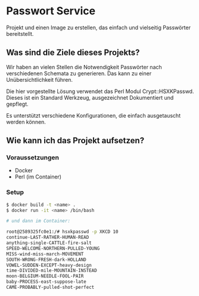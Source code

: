 # Passwort Service

Projekt und einen Image zu erstellen, das einfach und vielseitig Passwörter
bereitstellt.

## Was sind die Ziele dieses Projekts?

Wir haben an vielen Stellen die Notwendigkeit Passwörter nach verschiedenen
Schemata zu generieren. Das kann zu einer Unübersichtlichkeit führen.

Die hier vorgestellte Lösung verwendet das Perl Modul Crypt::HSXKPasswd.
Dieses ist ein Standard Werkzeug, ausgezeichnet Dokumentiert und gepflegt.

Es unterstützt verschiedene Konfigurationen, die einfach ausgetauscht werden können.

## Wie kann ich das Projekt aufsetzen?

### Voraussetzungen

* Docker
* Perl (im Container)

### Setup

```bash
$ docker build -t <name> .
$ docker run -it <name> /bin/bash

# und dann im Container:

root@2589325fc0e1:/# hsxkpasswd -p XKCD 10
continue-LAST-RATHER-HUMAN-READ
anything-single-CATTLE-fire-salt
SPEED-WELCOME-NORTHERN-PULLED-YOUNG
MISS-wind-miss-march-MOVEMENT
SOUTH-WRONG-FRESH-dark-HOLLAND
VOWEL-SUDDEN-EXCEPT-heavy-design
time-DIVIDED-mile-MOUNTAIN-INSTEAD
moon-BELGIUM-NEEDLE-FOOL-PAIR
baby-PROCESS-east-suppose-late
CAME-PROBABLY-pulled-shot-perfect
```
